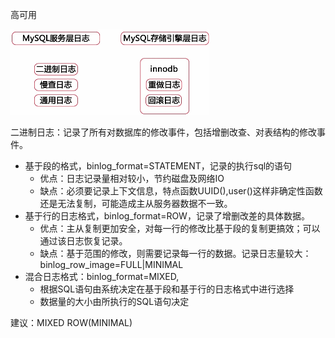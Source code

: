 高可用

![election_52](assets/Selection_520.png)

二进制日志：记录了所有对数据库的修改事件，包括增删改查、对表结构的修改事件。

- 基于段的格式，binlog_format=STATEMENT，记录的执行sql的语句
  - 优点：日志记录量相对较小，节约磁盘及网络IO
  - 缺点：必须要记录上下文信息，特点函数UUID(),user()这样非确定性函数还是无法复制，可能造成主从服务器数据不一致。
- 基于行的日志格式，binlog_format=ROW，记录了增删改差的具体数据。
  - 优点：主从复制更加安全，对每一行的修改比基于段的复制更搞效；可以通过该日志恢复记录。
  - 缺点：基于范围的修改，则需要记录每一行的数据。记录日志量较大：binlog_row_image=FULL|MINIMAL
- 混合日志格式：binlog_format=MIXED,
  - 根据SQL语句由系统决定在基于段和基于行的日志格式中进行选择
  - 数据量的大小由所执行的SQL语句决定


建议：MIXED ROW(MINIMAL)


